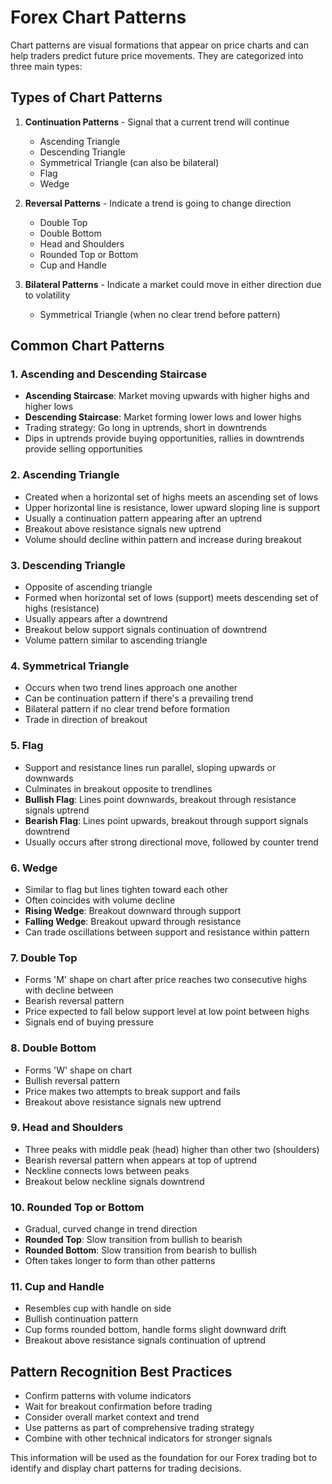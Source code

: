 # Forex Chart Patterns

Chart patterns are visual formations that appear on price charts and can help traders predict future price movements. They are categorized into three main types:

## Types of Chart Patterns

1. **Continuation Patterns** - Signal that a current trend will continue
   - Ascending Triangle
   - Descending Triangle
   - Symmetrical Triangle (can also be bilateral)
   - Flag
   - Wedge

2. **Reversal Patterns** - Indicate a trend is going to change direction
   - Double Top
   - Double Bottom
   - Head and Shoulders
   - Rounded Top or Bottom
   - Cup and Handle

3. **Bilateral Patterns** - Indicate a market could move in either direction due to volatility
   - Symmetrical Triangle (when no clear trend before pattern)

## Common Chart Patterns

### 1. Ascending and Descending Staircase
- **Ascending Staircase**: Market moving upwards with higher highs and higher lows
- **Descending Staircase**: Market forming lower lows and lower highs
- Trading strategy: Go long in uptrends, short in downtrends
- Dips in uptrends provide buying opportunities, rallies in downtrends provide selling opportunities

### 2. Ascending Triangle
- Created when a horizontal set of highs meets an ascending set of lows
- Upper horizontal line is resistance, lower upward sloping line is support
- Usually a continuation pattern appearing after an uptrend
- Breakout above resistance signals new uptrend
- Volume should decline within pattern and increase during breakout

### 3. Descending Triangle
- Opposite of ascending triangle
- Formed when horizontal set of lows (support) meets descending set of highs (resistance)
- Usually appears after a downtrend
- Breakout below support signals continuation of downtrend
- Volume pattern similar to ascending triangle

### 4. Symmetrical Triangle
- Occurs when two trend lines approach one another
- Can be continuation pattern if there's a prevailing trend
- Bilateral pattern if no clear trend before formation
- Trade in direction of breakout

### 5. Flag
- Support and resistance lines run parallel, sloping upwards or downwards
- Culminates in breakout opposite to trendlines
- **Bullish Flag**: Lines point downwards, breakout through resistance signals uptrend
- **Bearish Flag**: Lines point upwards, breakout through support signals downtrend
- Usually occurs after strong directional move, followed by counter trend

### 6. Wedge
- Similar to flag but lines tighten toward each other
- Often coincides with volume decline
- **Rising Wedge**: Breakout downward through support
- **Falling Wedge**: Breakout upward through resistance
- Can trade oscillations between support and resistance within pattern

### 7. Double Top
- Forms 'M' shape on chart after price reaches two consecutive highs with decline between
- Bearish reversal pattern
- Price expected to fall below support level at low point between highs
- Signals end of buying pressure

### 8. Double Bottom
- Forms 'W' shape on chart
- Bullish reversal pattern
- Price makes two attempts to break support and fails
- Breakout above resistance signals new uptrend

### 9. Head and Shoulders
- Three peaks with middle peak (head) higher than other two (shoulders)
- Bearish reversal pattern when appears at top of uptrend
- Neckline connects lows between peaks
- Breakout below neckline signals downtrend

### 10. Rounded Top or Bottom
- Gradual, curved change in trend direction
- **Rounded Top**: Slow transition from bullish to bearish
- **Rounded Bottom**: Slow transition from bearish to bullish
- Often takes longer to form than other patterns

### 11. Cup and Handle
- Resembles cup with handle on side
- Bullish continuation pattern
- Cup forms rounded bottom, handle forms slight downward drift
- Breakout above resistance signals continuation of uptrend

## Pattern Recognition Best Practices
- Confirm patterns with volume indicators
- Wait for breakout confirmation before trading
- Consider overall market context and trend
- Use patterns as part of comprehensive trading strategy
- Combine with other technical indicators for stronger signals

This information will be used as the foundation for our Forex trading bot to identify and display chart patterns for trading decisions.
